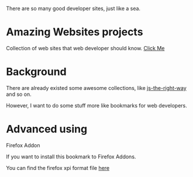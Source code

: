 There are so many good developer sites, just like a sea.

# Amazing Websites projects
Collection of web sites that web developer should know. [Click Me](http://gyf1.com/websites)

# Background
There are already existed some awesome collections, like [js-the-right-way](http://jstherightway.org/) and so on.

However, I want to do some stuff more like bookmarks for web developers.

# Advanced using
Firefox Addon

If you want to install this bookmark to Firefox Addons.

You can find the firefox xpi format file [here](https://github.com/GYF1/websites/blob/gh-pages/ff-addon/ff-addon.xpi)
